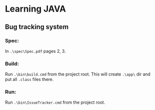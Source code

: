# Learning JAVA

## Bug tracking system

### Spec:
In `.\spec\Spec.pdf` pages 2, 3.

### Build:
Run `.\bin\build.cmd` from the project root. This will create `.\app\` dir and put all `.class` files there.

### Run:
Run `.\bin\IssueTracker.cmd` from the project root.
